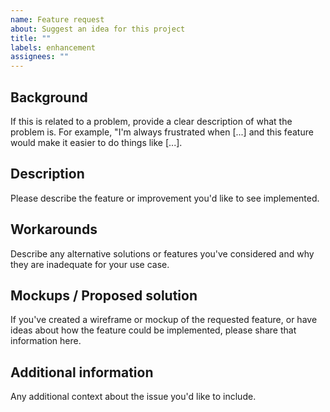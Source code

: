 ```yaml
---
name: Feature request
about: Suggest an idea for this project
title: ""
labels: enhancement
assignees: ""
---
```


## Background

If this is related to a problem, provide a clear description of what the problem is. For example, "I'm always frustrated when [...] and this feature would make it easier to do things like [...].

## Description

Please describe the feature or improvement you'd like to see implemented.

## Workarounds

Describe any alternative solutions or features you've considered and why they are inadequate for your use case.

## Mockups / Proposed solution

If you've created a wireframe or mockup of the requested feature, or have ideas about how the feature could be implemented, please share that information here.

## Additional information

Any additional context about the issue you'd like to include.

